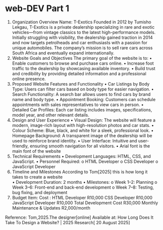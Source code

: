 # web-DEV Part 1
1. Organization Overview
Name: T-Exotics Founded in 2012 by Tumisho Lekgau, T-Exotics is a private dealership specializing in rare and exotic vehicles—from vintage classics to the latest high-performance models. Initially struggling with visibility, the dealership gained traction in 2014 and now targets petrolheads and car enthusiasts with a passion for unique automobiles. The company’s mission is to sell rare cars across South Africa and eventually expand internationally.
2. Website Goals and Objectives
The primary goal of the website is to:
•	Enable customers to browse and purchase cars online.
•	Increase foot traffic to the dealership by showcasing available inventory.
•	Build trust and credibility by providing detailed information and a professional online presence.
3. Proposed Website Features and Functionality
•	Car Listings by Body Type: Users can filter cars based on body type for easier navigation.
•	Search Functionality: A search bar allows users to find cars by brand name and body type.
•	Appointment Booking: Customers can schedule appointments with sales representatives to view cars in person.
•	Detailed Car Profiles: Each car listing includes images, specifications, model year, and other relevant details.
4. Design and User Experience
•	Visual Design: The website will feature a modern, image-rich layout with high-resolution photos and car stats.
•	Colour Scheme: Blue, black, and white for a sleek, professional look.
•	Homepage Background: A transparent image of the dealership will be used to reinforce brand identity.
•	User Interface: Intuitive and user-friendly, ensuring smooth navigation for all visitors.
•	Arial font is the main font of the website
5. Technical Requirements
•	Development Languages: HTML, CSS, and JavaScript.
•	Personnel Required:
o	HTML Developer
o	CSS Developer
o	JavaScript Developer
6. Timeline and Milestones
According to Tom[2025] this is how long it takes to create a website  
•	Development Duration: 2 months
•	Milestones:
o	Week 1–2: Planning 
o	Week 3–6: Front-end and back-end development
o	Week 7–8: Testing, bug fixing, and deployment
7. Budget
Item:	Cost :
HTML Developer	R10,000
CSS Developer	R10,000
JavaScript Developer	R10,000
Total Development Cost	R30,000
Monthly Maintenance & Updates	R2,000/month

Reference:
Tom,2025.The designer[online] Available at: How Long Does It Take To Design a Website? | 2025 Research[ 20 August 2025]

